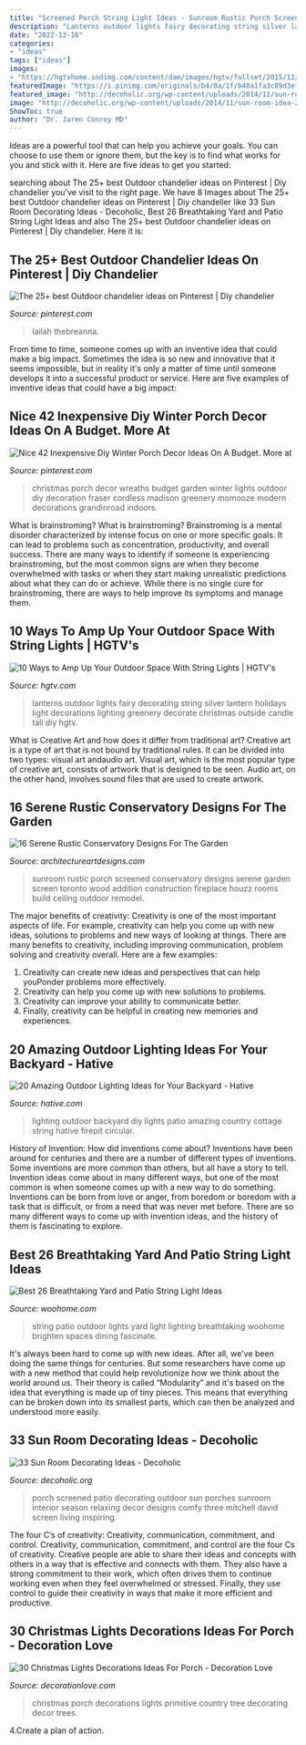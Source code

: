 ```yaml
---
title: "Screened Porch String Light Ideas - Sunroom Rustic Porch Screened Conservatory Designs Serene Garden Screen Toronto Wood Addition Construction Fireplace Houzz Rooms Build Ceiling Outdoor Remodel"
description: "Lanterns outdoor lights fairy decorating string silver lantern holidays light decorations lighting greenery decorate christmas outside candle tall diy hgtv"
date: "2022-12-16"
categories:
- "ideas"
tags: ["ideas"]
images:
- "https://hgtvhome.sndimg.com/content/dam/images/hgtv/fullset/2015/12/21/0/Original-Caughey-Melissa-decorating-with-lights4.jpg.rend.hgtvcom.616.862.suffix/1450737055530.jpeg"
featuredImage: "https://i.pinimg.com/originals/b4/0a/1f/b40a1fa3c89d3ef38f74e811ff0e67c7.jpg"
featured_image: "http://decoholic.org/wp-content/uploads/2014/11/sun-room-idea-20.jpg"
image: "http://decoholic.org/wp-content/uploads/2014/11/sun-room-idea-20.jpg"
ShowToc: true
author: "Dr. Jaren Conroy MD"
---
```



Ideas are a powerful tool that can help you achieve your goals. You can choose to use them or ignore them, but the key is to find what works for you and stick with it. Here are five ideas to get you started: 

	

		
searching about The 25+ best Outdoor chandelier ideas on Pinterest | Diy chandelier you've visit to the right page. We have 8 Images about The 25+ best Outdoor chandelier ideas on Pinterest | Diy chandelier like 33 Sun Room Decorating Ideas - Decoholic, Best 26 Breathtaking Yard and Patio String Light Ideas and also The 25+ best Outdoor chandelier ideas on Pinterest | Diy chandelier. Here it is:
		
    
## The 25+ Best Outdoor Chandelier Ideas On Pinterest | Diy Chandelier

<img loading=lazy src="https://i.pinimg.com/originals/b4/0a/1f/b40a1fa3c89d3ef38f74e811ff0e67c7.jpg" onerror="this.onerror=null;this.src='https://tse2.mm.bing.net/th?id=OIP.aiVFaPnH2apLaquQPNWZzwHaJ3&amp;pid=15.1';" alt="The 25+ best Outdoor chandelier ideas on Pinterest | Diy chandelier">

_Source: pinterest.com_

>lailah thebreanna. 

	

From time to time, someone comes up with an inventive idea that could make a big impact. Sometimes the idea is so new and innovative that it seems impossible, but in reality it's only a matter of time until someone develops it into a successful product or service. Here are five examples of inventive ideas that could have a big impact: 

    
## Nice 42 Inexpensive Diy Winter Porch Decor Ideas On A Budget. More At

<img loading=lazy src="https://i.pinimg.com/736x/1b/86/71/1b8671a0a52c389197284927781b7c2a.jpg" onerror="this.onerror=null;this.src='https://tse3.mm.bing.net/th?id=OIP.GAJQEDo7-4pvEqyn19RLtgHaHa&amp;pid=15.1';" alt="Nice 42 Inexpensive Diy Winter Porch Decor Ideas On A Budget. More at">

_Source: pinterest.com_

>christmas porch decor wreaths budget garden winter lights outdoor diy decoration fraser cordless madison greenery momooze modern decorations grandinroad indoors. 

	

What is brainstroming?
What is brainstroming? Brainstroming is a mental disorder characterized by intense focus on one or more specific goals. It can lead to problems such as concentration, productivity, and overall success. There are many ways to identify if someone is experiencing brainstroming, but the most common signs are when they become overwhelmed with tasks or when they start making unrealistic predictions about what they can do or achieve. While there is no single cure for brainstroming, there are ways to help improve its symptoms and manage them.

    
## 10 Ways To Amp Up Your Outdoor Space With String Lights | HGTV&#039;s

<img loading=lazy src="https://hgtvhome.sndimg.com/content/dam/images/hgtv/fullset/2015/12/21/0/Original-Caughey-Melissa-decorating-with-lights4.jpg.rend.hgtvcom.616.862.suffix/1450737055530.jpeg" onerror="this.onerror=null;this.src='https://tse4.mm.bing.net/th?id=OIP.9NfEWxAmMXd9mWQzLGZWQgHaKX&amp;pid=15.1';" alt="10 Ways to Amp Up Your Outdoor Space With String Lights | HGTV&#039;s">

_Source: hgtv.com_

>lanterns outdoor lights fairy decorating string silver lantern holidays light decorations lighting greenery decorate christmas outside candle tall diy hgtv. 

	

What is Creative Art and how does it differ from traditional art?
Creative art is a type of art that is not bound by traditional rules. It can be divided into two types: visual art andaudio art. Visual art, which is the most popular type of creative art, consists of artwork that is designed to be seen. Audio art, on the other hand, involves sound files that are used to create artwork.

    
## 16 Serene Rustic Conservatory Designs For The Garden

<img loading=lazy src="https://www.architectureartdesigns.com/wp-content/uploads/2015/05/16-Serene-Rustic-Conservatory-Designs-For-The-Garden-10-630x420.jpg" onerror="this.onerror=null;this.src='https://tse3.mm.bing.net/th?id=OIP.uOK21BPLyv75I9ccDd1GzAHaE8&amp;pid=15.1';" alt="16 Serene Rustic Conservatory Designs For The Garden">

_Source: architectureartdesigns.com_

>sunroom rustic porch screened conservatory designs serene garden screen toronto wood addition construction fireplace houzz rooms build ceiling outdoor remodel. 

	

The major benefits of creativity:
Creativity is one of the most important aspects of life. For example, creativity can help you come up with new ideas, solutions to problems and new ways of looking at things. There are many benefits to creativity, including improving communication, problem solving and creativity overall. Here are a few examples:
1) Creativity can create new ideas and perspectives that can help youPonder problems more effectively.
2) Creativity can help you come up with new solutions to problems.
3) Creativity can improve your ability to communicate better.
4) Finally, creativity can be helpful in creating new memories and experiences.

    
## 20 Amazing Outdoor Lighting Ideas For Your Backyard - Hative

<img loading=lazy src="https://hative.com/wp-content/uploads/2017/06/outdoor-lighting/5-outdoor-lighting-diy-ideas-tutorials.jpg" onerror="this.onerror=null;this.src='https://tse4.mm.bing.net/th?id=OIP.h5hXX33CaYI_5PXh9KTbRQHaLH&amp;pid=15.1';" alt="20 Amazing Outdoor Lighting Ideas for Your Backyard - Hative">

_Source: hative.com_

>lighting outdoor backyard diy lights patio amazing country cottage string hative firepit circular. 

	

History of Invention: How did inventions come about?
Inventions have been around for centuries and there are a number of different types of inventions. Some inventions are more common than others, but all have a story to tell. Invention ideas come about in many different ways, but one of the most common is when someone comes up with a new way to do something. Inventions can be born from love or anger, from boredom or boredom with a task that is difficult, or from a need that was never met before. There are so many different ways to come up with invention ideas, and the history of them is fascinating to explore.

    
## Best 26 Breathtaking Yard And Patio String Light Ideas

<img loading=lazy src="https://www.woohome.com/wp-content/uploads/2015/01/patio-outdoor-string-lights-woohome-2.jpg" onerror="this.onerror=null;this.src='https://tse4.mm.bing.net/th?id=OIP.Wdvr2SO52Vk9vGJGV5rJnQHaLD&amp;pid=15.1';" alt="Best 26 Breathtaking Yard and Patio String Light Ideas">

_Source: woohome.com_

>string patio outdoor lights yard light lighting breathtaking woohome brighten spaces dining fascinate. 

	

It's always been hard to come up with new ideas. After all, we've been doing the same things for centuries. But some researchers have come up with a new method that could help revolutionize how we think about the world around us. Their theory is called “Modularity” and it's based on the idea that everything is made up of tiny pieces. This means that everything can be broken down into its smallest parts, which can then be analyzed and understood more easily.

    
## 33 Sun Room Decorating Ideas - Decoholic

<img loading=lazy src="http://decoholic.org/wp-content/uploads/2014/11/sun-room-idea-20.jpg" onerror="this.onerror=null;this.src='https://tse1.mm.bing.net/th?id=OIP.o3tHeOUnxw7XjzD0YYcGMwHaJ3&amp;pid=15.1';" alt="33 Sun Room Decorating Ideas - Decoholic">

_Source: decoholic.org_

>porch screened patio decorating outdoor sun porches sunroom interior season relaxing decor designs comfy three mitchell david screen living inspiring. 

	

The four C’s of creativity: Creativity, communication, commitment, and control.
Creativity, communication, commitment, and control are the four Cs of creativity. Creative people are able to share their ideas and concepts with others in a way that is effective and connects with them. They also have a strong commitment to their work, which often drives them to continue working even when they feel overwhelmed or stressed. Finally, they use control to guide their creativity in ways that make it more efficient and productive.

    
## 30 Christmas Lights Decorations Ideas For Porch - Decoration Love

<img loading=lazy src="http://www.decorationlove.com/wp-content/uploads/2016/10/Primitive-Front-Porch-Christmas-Decorating-Ideas-1.jpg" onerror="this.onerror=null;this.src='https://tse4.mm.bing.net/th?id=OIP.hBHJJiRFmsZkqsuTx_gKpQHaJ4&amp;pid=15.1';" alt="30 Christmas Lights Decorations Ideas For Porch - Decoration Love">

_Source: decorationlove.com_

>christmas porch decorations lights primitive country tree decorating decor trees. 

	

4.Create a plan of action.

